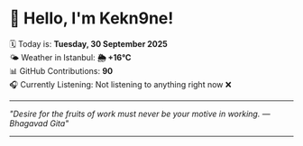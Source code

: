 # 👋 Hello, I'm Kekn9ne!

🗓️ Today is: **Tuesday, 30 September 2025**  
🌤️ Weather in Istanbul: **🌦   +16°C**  
📊 GitHub Contributions: **90**  
🎧 Currently Listening: Not listening to anything right now ❌

---

_"Desire for the fruits of work must never be your motive in working. — *Bhagavad Gita*"_

---
